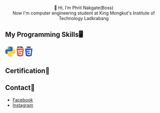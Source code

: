 <p align="center">👋 Hi, I’m Phrit Nakgate(Boss)
<br /> Now I'm computer engineering student at King Mongkut's Institute of Technology Ladkrabang
</p>

## My Programming Skills🖥️

<img src="1200px-Python-logo-notext.svg.png" alt="Python" width=32><img src="HTML5.png" alt="HTML5" width=32><img src="css3.png" alt="CSS3" width=23>


## Certification📜

## Contact📨
- [Facebook](https://www.facebook.com/phrit.kungz.3) 
- [Instagram](https://www.instagram.com/phritkungz/)
